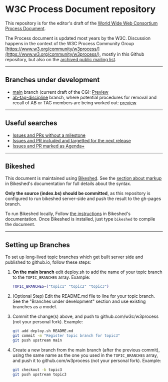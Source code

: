 # W3C Process Document repository


This repository is for the editor's draft of the [World Wide Web Consortium Process Document](https://www.w3.org/policies/process/).

The Process document is updated most years by the W3C.
Discussion happens in the context of the W3C Process Community Group
[https://www.w3.org/community/w3process/](https://www.w3.org/community/w3process/), mostly in this Github repository, but also on the <a href="https://lists.w3.org/Archives/Public/public-w3process/">archived public mailing list</a>.

----
## Branches under development

* [main](https://github.com/w3c/process/tree/main) branch (current draft of the CG):
[Preview](https://www.w3.org/policies/process/drafts/)
* [ab-tag-discipline](https://github.com/w3c/process/tree/ab-tag-discipline) branch, where potential procedures for removal and recall of AB or TAG members are being worked out: [preview](https://www.w3.org/policies/process/drafts/ab-tag-discipline)

----
## Useful searches

* [Issues and PRs without a milestone](https://github.com/w3c/process/issues?q=is%3Aopen%20no%3Amilestone)
* [Issues and PR included and targetted for the next release](https://github.com/w3c/process/issues?q=is%3Aopen%20milestone%3A%22Process%202024%2F2025%22%20)
* [Issues and PR marked as Agenda+](https://github.com/w3c/process/issues?q=%20label%3AAgenda%2B%20)

----
## Bikeshed

This document is maintained using [Bikeshed](https://tabatkins.github.io/bikeshed/).
See the [section about markup](https://tabatkins.github.io/bikeshed/#markup-shortcuts) in Bikeshed's documentation for full details about the syntax.

**Only the source (index.bs) should be committed**,
as this repository is configured to run bikeshed server-side and push the result to the gh-pages branch.

To run Bikeshed locally,
Follow [the instructions](https://tabatkins.github.io/bikeshed/#installing) in Bikeshed's documentation.
Once Bikeshed is installed, just type `bikeshed` to compile the document.

----
## Setting up Branches

To set up long-lived topic branches which get built server side and published to github.io,
follow these steps:

1. **On the main branch** edit deploy.sh to add the name of your topic branch to the `TOPIC_BRANCHES` array. Example:

    ```bash
    TOPIC_BRANCHES=("topic1" "topic2" "topic3")
    ```

2. (Optional Step) Edit the README.md file to line for your topic branch.
   See the "Branches under development" section and use existing branches as a model.

3. Commit the change(s) above, and push to github.com/w3c/w3process (not your personal fork). Example:

    ```bash
    git add deploy.sh README.md
    git commit -m "Register topic branch for topic3"
    git push upstream main
    ```

4. Create a new branch from the main branch (after the previous commit), using the same name as the one you used in the `TOPIC_BRANCHES` array, and push it to github.com/w3process (not your personal fork). Example:

    ```bash
    git checkout -b topic3
    git push upstream topic3
    ```
